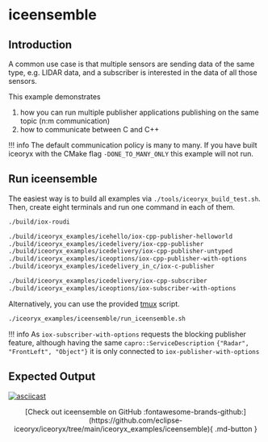# iceensemble

## Introduction

A common use case is that multiple sensors are sending data of the same type, e.g. LIDAR data, and a subscriber is interested in the data of all those sensors.

This example demonstrates

1. how you can run multiple publisher applications publishing on the same topic (n:m communication)
2. how to communicate between C and C++

!!! info
    The default communication policy is many to many. If you have built iceoryx with the CMake flag `-DONE_TO_MANY_ONLY` this example will not run.

## Run iceensemble

The easiest way is to build all examples via `./tools/iceoryx_build_test.sh`. Then, create eight terminals and run one command in each of them.

```sh
./build/iox-roudi

./build/iceoryx_examples/icehello/iox-cpp-publisher-helloworld
./build/iceoryx_examples/icedelivery/iox-cpp-publisher
./build/iceoryx_examples/icedelivery/iox-cpp-publisher-untyped
./build/iceoryx_examples/iceoptions/iox-cpp-publisher-with-options
./build/iceoryx_examples/icedelivery_in_c/iox-c-publisher

./build/iceoryx_examples/icedelivery/iox-cpp-subscriber
./build/iceoryx_examples/iceoptions/iox-subscriber-with-options
```

Alternatively, you can use the provided [tmux](https://en.wikipedia.org/wiki/Tmux) script.

```sh
./iceoryx_examples/iceensemble/run_iceensemble.sh
```

!!! info
    As `iox-subscriber-with-options` requests the blocking publisher feature, although having the same `capro::ServiceDescription` `{"Radar", "FrontLeft", "Object"}` it is only connected to `iox-publisher-with-options`

## Expected Output

[![asciicast](https://asciinema.org/a/407432.svg)](https://asciinema.org/a/407432)

<center>
[Check out iceensemble on GitHub :fontawesome-brands-github:](https://github.com/eclipse-iceoryx/iceoryx/tree/main/iceoryx_examples/iceensemble){ .md-button } <!--NOLINT github url required for website-->
</center>
